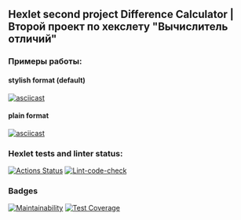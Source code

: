 ## Hexlet second project Difference Calculator | Второй проект по хекслету "Вычислитель отличий"


### Примеры работы:
#### stylish format (default)
[![asciicast](https://asciinema.org/a/OQcAkKxtzKfmbSx5E0KLedZmr.svg)](https://asciinema.org/a/OQcAkKxtzKfmbSx5E0KLedZmr)

#### plain format
[![asciicast](https://asciinema.org/a/AgSmUwYBdcKi4k63goYheUK8h.svg)](https://asciinema.org/a/AgSmUwYBdcKi4k63goYheUK8h)


### Hexlet tests and linter status:
[![Actions Status](https://github.com/Maykolson/frontend-project-46/workflows/hexlet-check/badge.svg)](https://github.com/Maykolson/frontend-project-46/actions) [![Lint-code-check](https://github.com/Maykolson/frontend-project-46/actions/workflows/main.yml/badge.svg)](https://github.com/Maykolson/frontend-project-46/actions/workflows/main.yml)

### Badges
[![Maintainability](https://api.codeclimate.com/v1/badges/54b0048c5da9b6f79160/maintainability)](https://codeclimate.com/github/Maykolson/frontend-project-46/maintainability) [![Test Coverage](https://api.codeclimate.com/v1/badges/54b0048c5da9b6f79160/test_coverage)](https://codeclimate.com/github/Maykolson/frontend-project-46/test_coverage)